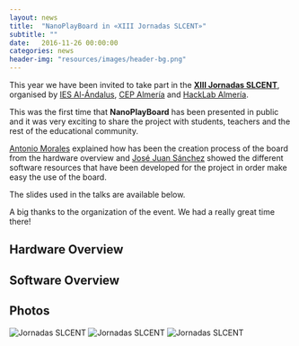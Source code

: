 ```yaml
---
layout: news
title:  "NanoPlayBoard in «XIII Jornadas SLCENT»"
subtitle: ""
date:   2016-11-26 00:00:00
categories: news
header-img: "resources/images/header-bg.png"
---
```


This year we have been invited to take part in the **[XIII Jornadas SLCENT][1]**, organised by [IES Al-Ándalus][2], [CEP Almería][3] and [HackLab Almería][4].

This was the first time that **NanoPlayBoard** has been presented in public and it was very exciting to share the project with students, teachers and the rest of the educational community.

[Antonio Morales][5] explained how has been the creation process of the board from the hardware overview and [José Juan Sánchez][6] showed the different software resources that have been developed for the project in order make easy the use of the board.

The slides used in the talks are available below.

A big thanks to the organization of the event. We had a really great time there!

## Hardware Overview

<script async class="speakerdeck-embed" data-id="4d24ecd418ae487687e6b5492c7b4393" data-ratio="1.33333333333333" src="//speakerdeck.com/assets/embed.js"></script>

## Software Overview

<script async class="speakerdeck-embed" data-id="3e4aa4b50f9b45f9b21ffd586afcc100" data-ratio="1.33333333333333" src="//speakerdeck.com/assets/embed.js"></script>

## Photos

<img class="img-responsive" src="{{ site.baseurl }}/resources/news/jornadas-slcent/img-00.jpg" alt="Jornadas SLCENT">

<img class="img-responsive" src="{{ site.baseurl }}/resources/news/jornadas-slcent/img-01.jpg" alt="Jornadas SLCENT">

<img class="img-responsive" src="{{ site.baseurl }}/resources/news/jornadas-slcent/img-02.jpg" alt="Jornadas SLCENT">


[1]: http://hacklabalmeria.net/actividades/2016/11/17/xiii-jornadas-slcent.html
[2]: https://www.iesalandalus.org
[3]: http://www.juntadeandalucia.es/educacion/portals/web/cep-almeria
[4]: http://hacklabalmeria.net
[5]: https://twitter.com/antonio1010mr
[6]: https://twitter.com/josejuansanchez
